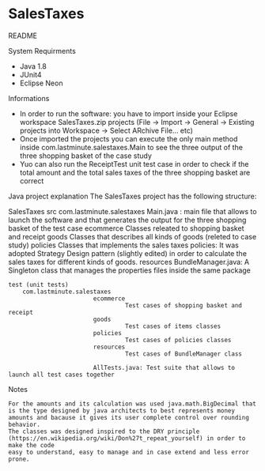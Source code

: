 # SalesTaxes

README


System Requirments
 - Java 1.8
 - JUnit4
 - Eclipse Neon

 
Informations
- In order to run the software: you have to import inside your Eclipse workspace SalesTaxes.zip projects (File -> Import -> General -> Existing projects into Workspace -> Select ARchive File... etc)
- Once imported the projects you can execute the only main method inside com.lastminute.salestaxes.Main to see the three output of the three shopping basket of the case study
- Yuo can also run the ReceiptTest unit test case in order to check if the total amount and the total sales taxes of the three shopping basket are correct


Java project explanation
The SalesTaxes project has the following structure:

SalesTaxes
	src 
		com.lastminute.salestaxes
							Main.java : main file that allows to launch the software and that generates the 									output for the three shopping basket of the test case
							ecommerce
								     Classes releated to shopping basket and receipt
							goods
									 Classes that describes all kinds of goods (releted to case study)
							policies
									 Classes that implements the sales taxes policies:
									 It was adopted Strategy Design pattern (slightly edited) in order
									 to calculate the sales taxes for different kinds of goods.
							resources
									BundleManager.java: A Singleton class that manages the properties files 								  									inside the same package
							
	test (unit tests)
		com.lastminute.salestaxes
							ecommerce
								     Test cases of shopping basket and receipt
							goods
									 Test cases of items classes
							policies
									 Test cases of policies classes
							resources
									 Test cases of BundleManager class
							
							AllTests.java: Test suite that allows to launch all test cases together

		

Notes

	For the amounts and its calculation was used java.math.BigDecimal that is the type designed by java architects to best represents money amounts and bacause it gives its user complete control over rounding behavior.
	The classes was designed inspired to the DRY principle (https://en.wikipedia.org/wiki/Don%27t_repeat_yourself) in order to make the code
	easy to understand, easy to manage and in case extend and less error prone.